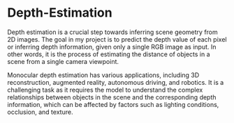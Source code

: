 # Depth-Estimation

Depth estimation is a crucial step towards inferring scene geometry from 2D images. The goal in my project is to predict the depth value of each pixel or inferring depth information, given only a single RGB image as input. In other words, it is the process of estimating the distance of objects in a scene from a single camera viewpoint.

Monocular depth estimation has various applications, including 3D reconstruction, augmented reality, autonomous driving, and robotics. It is a challenging task as it requires the model to understand the complex relationships between objects in the scene and the corresponding depth information, which can be affected by factors such as lighting conditions, occlusion, and texture.
